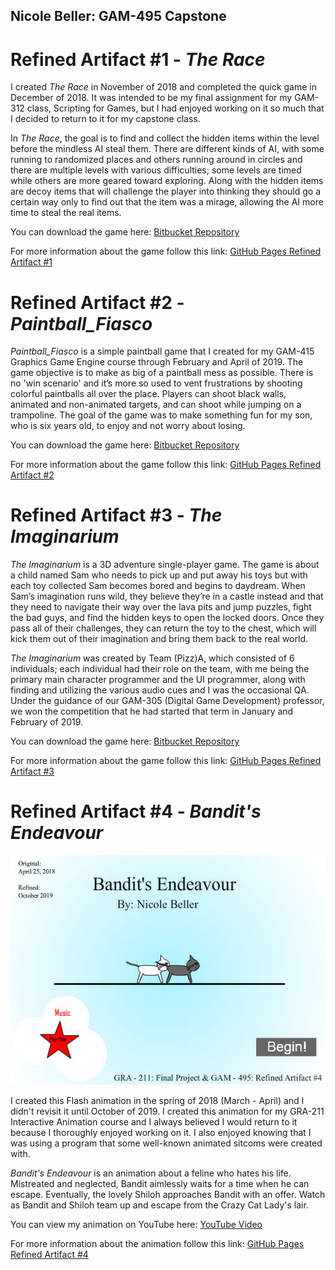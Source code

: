 ## Nicole Beller: GAM-495 Capstone

# Refined Artifact #1 - *The Race*
I created *The Race* in November of 2018 and completed the quick game in December of 2018. It was intended to be my final assignment for my GAM-312 class, Scripting for Games, but I had enjoyed working on it so much that I decided to return to it for my capstone class.

In *The Race*, the goal is to find and collect the hidden items within the level before the mindless AI steal them. There are different kinds of AI, with some running to randomized places and others running around in circles and there are multiple levels with various difficulties; some levels are timed while others are more geared toward exploring. Along with the hidden items are decoy items that will challenge the player into thinking they should go a certain way only to find out that the item was a mirage, allowing the AI more time to steal the real items.

You can download the game here: [Bitbucket Repository](https://NicoleBeller@bitbucket.org/NicoleBeller/the-race.git)

For more information about the game follow this link: [GitHub Pages Refined Artifact #1](/artifact1.md)

# Refined Artifact #2 - *Paintball_Fiasco*

*Paintball_Fiasco* is a simple paintball game that I created for my GAM-415 Graphics Game Engine course through February and April of 2019. The game objective is to make as big of a paintball mess as possible. There is no 'win scenario' and it’s more so used to vent frustrations by shooting colorful paintballs all over the place. Players can shoot black walls, animated and non-animated targets, and can shoot while jumping on a trampoline. The goal of the game was to make something fun for my son, who is six years old, to enjoy and not worry about losing.

You can download the game here: [Bitbucket Repository](N/A)

For more information about the game follow this link: [GitHub Pages Refined Artifact #2](/artifact2.md)

# Refined Artifact #3 - *The Imaginarium*

*The Imaginarium* is a 3D adventure single-player game. The game is about a child named Sam who needs to pick up and put away his toys but with each toy collected Sam becomes bored and begins to daydream. When Sam’s imagination runs wild, they believe they’re in a castle instead and that they need to navigate their way over the lava pits and jump puzzles, fight the bad guys, and find the hidden keys to open the locked doors.  Once they pass all of their challenges, they can return the toy to the chest, which will kick them out of their imagination and bring them back to the real world.

*The Imaginarium* was created by Team (Pizz)A, which consisted of 6 individuals; each individual had their role on the team, with me being the primary main character programmer and the UI programmer, along with finding and utilizing the various audio cues and I was the occasional QA.  Under the guidance of our GAM-305 (Digital Game Development) professor, we won the competition that he had started that term in January and February of 2019.
 
You can download the game here: [Bitbucket Repository](https://bitbucket.org/NicoleBeller/the-imaginarium/src/master/)

For more information about the game follow this link: [GitHub Pages Refined Artifact #3](/artifact3.md)

# Refined Artifact #4 - *Bandit's Endeavour*
![Bandit's Endeavour](https://github.com/NicBee/NicBee.github.io/blob/master/Bandits_Endeavour_8.jpg?raw=true "Bandit's Endeavour")

I created this Flash animation in the spring of 2018 (March - April) and I didn't revisit it until October of 2019.  I created this animation for my GRA-211 Interactive Animation course and I always believed I would return to it because I  thoroughly enjoyed working on it.  I also enjoyed knowing that I was using a program that some well-known animated sitcoms were created with.

*Bandit's Endeavour* is an animation about a feline who hates his life.  Mistreated and neglected, Bandit aimlessly waits for a time when he can escape.  Eventually, the lovely Shiloh approaches Bandit with an offer.  Watch as Bandit and Shiloh team up and escape from the Crazy Cat Lady's lair.  

You can view my animation on YouTube here: [YouTube Video](https://www.youtube.com/watch?v=SNbpdM95f8I&feature=youtu.be&fbclid=IwAR03bYF9jUyuO5qgQvHCYdxIFyCvlt25chzUodjKCE2Blnfdb8XFXp2ciqE)

For more information about the animation follow this link: [GitHub Pages Refined Artifact #4](/artifact4.md)
